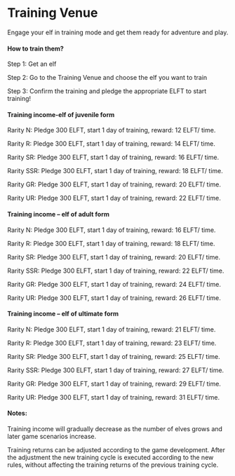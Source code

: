 # Training Venue

Engage your elf in training mode and get them ready for adventure and play.

#### **How to train them?**

Step 1: Get an elf

Step 2: Go to the Training Venue and choose the elf you want to train

Step 3: Confirm the training and pledge the appropriate ELFT to start training!

#### Training income-elf of **juvenile form**

Rarity N: Pledge 300 ELFT, start 1 day of training, reward: 12 ELFT/ time.&#x20;

Rarity R: Pledge 300 ELFT, start 1 day of training, reward: 14 ELFT/ time.&#x20;

Rarity SR: Pledge 300 ELFT, start 1 day of training, reward: 16 ELFT/ time.&#x20;

Rarity SSR: Pledge 300 ELFT, start 1 day of training, reward: 18 ELFT/ time.&#x20;

Rarity GR: Pledge 300 ELFT, start 1 day of training, reward: 20 ELFT/ time.&#x20;

Rarity UR: Pledge 300 ELFT, start 1 day of training, reward: 22 ELFT/ time.

#### **Training income – elf of adult form**

Rarity N: Pledge 300 ELFT, start 1 day of training, reward: 16 ELFT/ time.

Rarity R: Pledge 300 ELFT, start 1 day of training, reward: 18 ELFT/ time.

Rarity SR: Pledge 300 ELFT, start 1 day of training, reward: 20 ELFT/ time.

Rarity SSR: Pledge 300 ELFT, start 1 day of training, reward: 22 ELFT/ time.

Rarity GR: Pledge 300 ELFT, start 1 day of training, reward: 24 ELFT/ time.

&#x20;Rarity UR: Pledge 300 ELFT, start 1 day of training, reward: 26 ELFT/ time.

#### **Training income – elf of ultimate form**

Rarity N: Pledge 300 ELFT, start 1 day of training, reward: 21 ELFT/ time.

Rarity R: Pledge 300 ELFT, start 1 day of training, reward: 23 ELFT/ time.

Rarity SR: Pledge 300 ELFT, start 1 day of training, reward: 25 ELFT/ time.

Rarity SSR: Pledge 300 ELFT, start 1 day of training, reward: 27 ELFT/ time.

Rarity GR: Pledge 300 ELFT, start 1 day of training, reward: 29 ELFT/ time.

Rarity UR: Pledge 300 ELFT, start 1 day of training, reward: 31 ELFT/ time.

#### **Notes:**

Training income will gradually decrease as the number of elves grows and later game scenarios increase.

Training returns can be adjusted according to the game development. After the adjustment the new training cycle is executed according to the new rules, without affecting the training returns of the previous training cycle.
